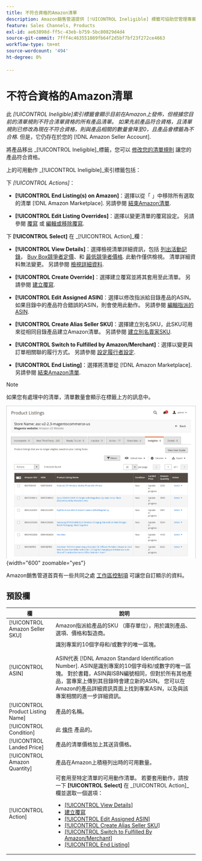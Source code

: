 ```yaml
---
title: 不符合資格的Amazon清單
description: Amazon銷售管道提供 [!UICONTROL Ineligible] 標籤可協助您管理專案，但根據您目前的清單規則，此標籤不符合清單資格。
feature: Sales Channels, Products
exl-id: ae63898d-ff5c-43eb-b759-5bc80829d4d4
source-git-commit: 7fff4c463551089fb64f2d5bf7bf23f272ce4663
workflow-type: tm+mt
source-wordcount: '494'
ht-degree: 0%

---
```


# 不符合資格的Amazon清單

此 _[!UICONTROL Ineligible]_索引標籤會顯示目前在Amazon上發佈，但根據您目前的清單規則不符合清單資格的所有產品清單。 如果先前產品符合資格，且清單規則已修改為現在不符合資格，則與產品相關的數量會降至0，且產品會標籤為_&#x200B;不合格&#x200B;_. 但是，它仍存在於您的 [!DNL Amazon Seller Account].

將產品移出 _[!UICONTROL Ineligible]_標籤，您可以 [修改您的清單規則](./listing-rules.md) 讓您的產品符合資格。

上的可用動作 _[!UICONTROL Ineligible]_索引標籤包括：

下 _[!UICONTROL Actions]_：

- **[!UICONTROL End Listing(s) on Amazon]**：選擇以從「 」中移除所有選取的清單 [!DNL Amazon Marketplace]. 另請參閱 [結束Amazon清單](./end-listings-manually.md).

- **[!UICONTROL Edit Listing Overrides]**：選擇以變更清單的覆寫設定。 另請參閱 [覆寫](./overrides.md) 或 [編輯或移除覆寫](./creating-editing-overrides.md#edit-override-single-listing).

下 **[!UICONTROL Select]** 在 _[!UICONTROL Action]_欄：

- **[!UICONTROL View Details]**：選擇檢視清單詳細資訊，包括 [列出活動記錄](./product-listing-details.md#listing-activity-log)， [Buy Box競爭者定價](./product-listing-details.md#buy-box-competitor-pricing)、和 [最低競爭者價格](./product-listing-details.md#lowest-competitor-pricing). 此動作僅供檢視。 清單詳細資料無法變更。 另請參閱 [檢視詳細資料](./product-listing-details.md).

- **[!UICONTROL Create Override]**：選擇建立覆寫並將其套用至此清單。 另請參閱 [建立覆寫](./creating-editing-overrides.md).

- **[!UICONTROL Edit Assigned ASIN]**：選擇以修改指派給目錄產品的ASIN。 如果目錄中的產品符合錯誤的ASIN，則會使用此動作。 另請參閱 [編輯指派的ASIN](./edit-assigned-asin.md).

- **[!UICONTROL Create Alias Seller SKU]**：選擇建立別名SKU，此SKU可用來從相同目錄產品建立Amazon清單。 另請參閱 [建立別名賣家SKU](./create-alias-seller-sku.md).

- **[!UICONTROL Switch to Fulfilled by Amazon/Merchant]**：選擇以變更與訂單相關聯的履行方式。 另請參閱 [設定履行者設定](./fulfilled-by.md#configure-fulfilled-by-settings).

- **[!UICONTROL End Listing]**：選擇將清單從 [!DNL Amazon Marketplace]. 另請參閱 [結束Amazon清單](./end-listings-manually.md).

>[!NOTE]
>如果您有處理中的清單，清單數量會顯示在標籤上方的訊息中。

![不符合資格的Amazon清單](assets/amazon-ineligible-listings.png){width="600" zoomable="yes"}

Amazon銷售管道首頁有一些共同之處 [工作區控制項](./workspace-controls.md) 可讓您自訂顯示的資料。

## 預設欄

| 欄 | 說明 |
|-----------------------------------|------------------------------------------------------------------------------------------------------------------------------------------------------------------------------------------------------------------------------------------------------------------------------------------------------------------------------------------------------------------------------------------------------------------------------------------------------------------------------------------------------------------------------------------------------------------------------------------------------------------------------------------------------------------------|
| [!UICONTROL Amazon Seller SKU] | Amazon指派給產品的SKU （庫存單位），用於識別產品、選項、價格和製造商。 |
| [!UICONTROL ASIN] | 識別專案的10個字母和/或數字的唯一區塊。<br><br>ASIN代表 [!DNL Amazon Standard Identification Number]. ASIN是識別專案的10個字母和/或數字的唯一區塊。 對於書籍，ASIN與ISBN編號相同，但對於所有其他產品，當專案上傳到其目錄時會建立新的ASIN。 您可以在Amazon的產品詳細資訊頁面上找到專案ASIN，以及與該專案相關的進一步詳細資訊。 |
| [!UICONTROL Product Listing Name] | 產品的名稱。 |
| [!UICONTROL Condition] | 此 [條件](./product-listing-condition.md) 產品的。 |
| [!UICONTROL Landed Price] | 產品的清單價格加上其送貨價格。 |
| [!UICONTROL Amazon Quantity] | 產品在Amazon上積極列出時的可用數量。 |
| [!UICONTROL Action] | 可套用至特定清單的可用動作清單。 若要套用動作，請按一下 **[!UICONTROL Select]** 在 _[!UICONTROL Action]_欄並選取一個選項：<ul><li>[[!UICONTROL View Details]](./product-listing-details.md)</li><li>[建立覆寫](./creating-editing-overrides.md)</li><li>[[!UICONTROL Edit Assigned ASIN]](./edit-assigned-asin.md)</li><li>[[!UICONTROL Create Alias Seller SKU]](./create-alias-seller-sku.md#region-specific)</li><li>[[!UICONTROL Switch to Fulfilled By Amazon/Merchant]](./fulfilled-by.md#configure-fulfilled-by-settings)</li><li>[[!UICONTROL End Listing]](./end-listings-manually.md)</li></ul> |
